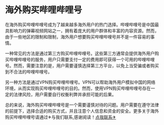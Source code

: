 # 海外购买哔哩哔哩号

在海外购买哔哩哔哩号成为了越来越多海外用户的热门选择。哔哩哔哩号是中国最具影响力的弹幕视频网站之一，拥有着庞大的用户群体和丰富的内容资源。然而，由于一些地区的限制和限制，海外用户想要购买哔哩哔哩号并不是一件容易的事情。

一种常见的方法是通过第三方购买哔哩哔哩号。这些第三方通常会提供海外用户购买哔哩哔哩号的服务，用户只需要支付一定的费用即可获得一个可用的哔哩哔哩号。然而，需要注意的是，用户需要谨慎选择第三方平台，以免上当受骗或者购买到不合法的哔哩哔哩号。

另一种方法是通过VPN购买哔哩哔哩号。VPN可以帮助海外用户模拟中国的网络环境，从而实现购买哔哩哔哩号的目的。然而，使用VPN购买哔哩哔哩号存在一定的法律风险，用户需要自行权衡利弊并承担可能的后果。

总的来说，海外购买哔哩哔哩号是一个需要谨慎对待的问题。用户需要在遵守法律的前提下，选择合适的购买方式，并且注意个人信息和资金的安全。更多关于海外购买哔哩哔哩号请通过✈与我们联系,感谢阅读！[点我联系✈](https://docs.G208.com)